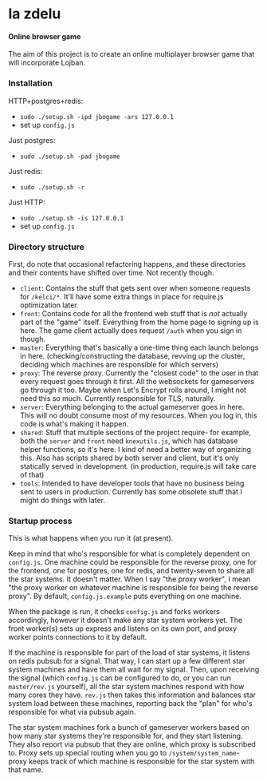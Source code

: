 la zdelu
========

#### Online browser game

The aim of this project is to create an online multiplayer browser game that will incorporate Lojban.

### Installation

HTTP+postgres+redis:

  * `sudo ./setup.sh -ipd jbogame -ars 127.0.0.1`
  * set up `config.js`

Just postgres:

  * `sudo ./setup.sh -pad jbogame`

Just redis:

  * `sudo ./setup.sh -r`

Just HTTP:

  * `sudo ./setup.sh -is 127.0.0.1`
  * set up `config.js`

### Directory structure

First, do note that occasional refactoring happens, and these directories and their contents have shifted over time.  Not recently though.

  * `client`: Contains the stuff that gets sent over when someone requests for `/kelci/*`.  It'll have some extra things in place for require.js optimization later.
  * `front`: Contains code for all the frontend web stuff that is *not* actually part of the "game" itself.  Everything from the home page to signing up is here.  The game client actually does request `/auth` when you sign in though.
  * `master`: Everything that's basically a one-time thing each launch belongs in here.  (checking/constructing the database, revving up the cluster, deciding which machines are responsible for which servers)
  * `proxy`: The reverse proxy.  Currently the "closest code" to the user in that every request goes through it first.  All the websockets for gameservers go through it too.  Maybe when Let's Encrypt rolls around, I might not need this so much.  Currently responsible for TLS, naturally.
  * `server`: Everything belonging to the actual gameserver goes in here.  This will no doubt consume most of my resources.  When you log in, this code is what's making it happen.
  * `shared`: Stuff that multiple sections of the project require- for example, both the `server` and `front` need `knexutils.js`, which has database helper functions, so it's here.  I kind of need a better way of organizing this.  Also has scripts shared by both server and client, but it's only statically served in development. (in production, require.js will take care of that)
  * `tools`: Intended to have developer tools that have no business being sent to users in production.  Currently has some obsolete stuff that I might do things with later.


  ### Startup process

  This is what happens when you run it (at present).

  Keep in mind that who's responsible for what is completely dependent on `config.js`.  One machine could be responsible for the reverse proxy, one for the frontend, one for postgres, one for redis, and twenty-seven to share all the star systems.  It doesn't matter.  When I say "the proxy worker", I mean "the proxy worker on whatever machine is responsible for being the reverse proxy".  By default, `config.js.example` puts everything on one machine.

  When the package is run, it checks `config.js` and forks workers accordingly, however it doesn't make any star system workers yet.  The front worker(s) sets up express and listens on its own port, and proxy worker points connections to it by default.

  If the machine is responsible for part of the load of star systems, it listens on redis pubsub for a signal.  That way, I can start up a few different star system machines and have them all wait for my signal.  Then, upon receiving the signal (which `config.js` can be configured to do, or you can run `master/rev.js` yourself), all the star system machines respond with how many cores they have.  `rev.js` then takes this information and balances star system load between these machines, reporting back the "plan" for who's responsible for what via pubsub again.

  The star system machines fork a bunch of gameserver workers based on how many star systems they're responsible for, and they start listening.  They also report via pubsub that they are online, which proxy is subscribed to.  Proxy sets up special routing when you go to `/system/system_name`- proxy keeps track of which machine is responsible for the star system with that name.
